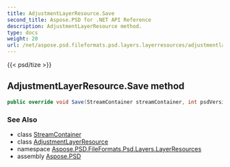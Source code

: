 ```yaml
---
title: AdjustmentLayerResource.Save
second_title: Aspose.PSD for .NET API Reference
description: AdjustmentLayerResource method. 
type: docs
weight: 20
url: /net/aspose.psd.fileformats.psd.layers.layerresources/adjustmentlayerresource/save/
---
```

{{< psd/tize >}}
## AdjustmentLayerResource.Save method

```csharp
public override void Save(StreamContainer streamContainer, int psdVersion)
```

### See Also

* class [StreamContainer](../../../aspose.psd/streamcontainer/)
* class [AdjustmentLayerResource](../)
* namespace [Aspose.PSD.FileFormats.Psd.Layers.LayerResources](../../adjustmentlayerresource/)
* assembly [Aspose.PSD](../../../)


